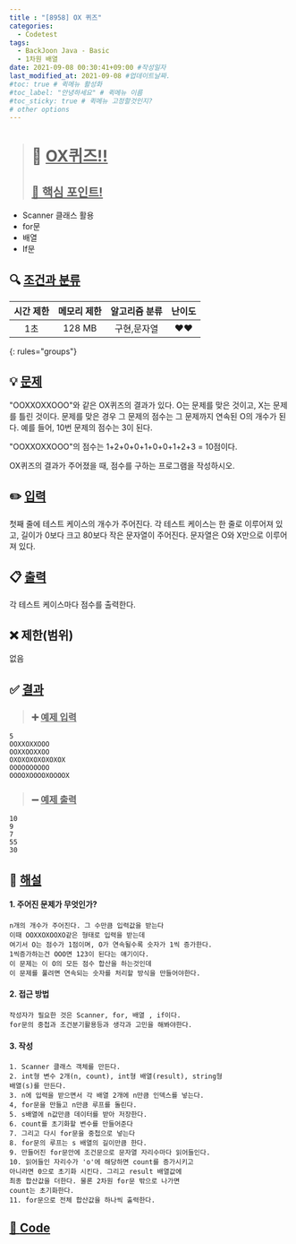 ```yaml
---
title : "[8958] OX 퀴즈"
categories:
  - Codetest
tags:
  - BackJoon Java - Basic
  - 1차원 배열
date: 2021-09-08 00:30:41+09:00 #작성일자
last_modified_at: 2021-09-08 #업데이트날짜.
#toc: true # 퀵메뉴 활성화
#toc_label: "안녕하세요" # 퀵메뉴 이름
#toc_sticky: true # 퀵메뉴 고정할것인지?
# other options
---
```

> # 📜 <u>OX퀴즈!!</u> 
> ## <u>📌 핵심 포인트!</u> 
* Scanner 클래스 활용
* for문
* 배열
* If문


## 🔍 <u>조건과 분류</u>

| 시간 제한  | 메모리 제한  |  알고리즘 분류 | 난이도 
|:-------------:|:---------------:|:-----------:|:---------:
| 1초 | 128 MB | 구현,문자열 | ❤️❤️ 
{: rules="groups"}

## 💡 <u>문제</u> 
"OOXXOXXOOO"와 같은 OX퀴즈의 결과가 있다. O는 문제를 맞은 것이고, X는 문제를 틀린 것이다. 문제를 맞은 경우 그 문제의 점수는 그 문제까지 연속된 O의 개수가 된다. 예를 들어, 10번 문제의 점수는 3이 된다.

"OOXXOXXOOO"의 점수는 1+2+0+0+1+0+0+1+2+3 = 10점이다.

OX퀴즈의 결과가 주어졌을 때, 점수를 구하는 프로그램을 작성하시오.

## ✏️ <u>입력</u>
첫째 줄에 테스트 케이스의 개수가 주어진다. 각 테스트 케이스는 한 줄로 이루어져 있고, 길이가 0보다 크고 80보다 작은 문자열이 주어진다. 문자열은 O와 X만으로 이루어져 있다.

## 📋 <u>출력</u>
각 테스트 케이스마다 점수를 출력한다.

## ❌ 제한(범위)
없음

## ✅ <u>결과</u>
> ### ➕ <u>예제 입력</u>
	5
	OOXXOXXOOO
	OOXXOOXXOO
	OXOXOXOXOXOXOX
	OOOOOOOOOO
	OOOOXOOOOXOOOOX
		
> ### ➖ <u>예제 출력</u>
	10
	9
	7
	55
	30

## 💭 <u>해설</u>
#### 1. 주어진 문제가 무엇인가?
	n개의 개수가 주어진다. 그 수만큼 입력값을 받는다
	이때 OOXXOXOOXO같은 형태로 입력을 받는데
	여기서 O는 점수가 1점이며, O가 연속될수록 숫자가 1씩 증가한다.
	1씩증가하는건 OOO면 123이 된다는 얘기이다.
	이 문제는 이 O의 모든 점수 합산을 하는것인데
	이 문제를 풀려면 연속되는 숫자를 처리할 방식을 만들어야한다.

#### 2. 접근 방법
	작성자가 필요한 것은 Scanner, for, 배열 , if이다.
	for문의 중첩과 조건분기활용등과 생각과 고민을 해봐야한다.

#### 3. 작성
	1. Scanner 클래스 객체를 만든다.
	2. int형 변수 2개(n, count), int형 배열(result), string형
	배열(s)를 만든다.
	3. n에 입력을 받으면서 각 배열 2개에 n만큼 인덱스를 넣는다.
	4, for문을 만들고 n만큼 루프를 돌린다.
	5. s배열에 n값만큼 데이터를 받아 저장한다.
	6. count를 초기화할 변수를 만들어준다
	7. 그리고 다시 for문을 중첩으로 넣는다
	8. for문의 루프는 s 배열의 길이만큼 한다.
	9. 만들어진 for문안에 조건문으로 문자열 자리수마다 읽어들인다.
	10. 읽어들인 자리수가 'o'에 해당하면 count를 증가시키고
	아니라면 0으로 초기화 시킨다. 그리고 result 배열값에
	최종 합산값을 더한다. 물론 2차원 for문 밖으로 나가면
	count는 초기화한다.
	11. for문으로 전체 합산값을 하나씩 출력한다.
	

## <u>📖 <u>Code</u>
<script src="https://gist.github.com/Cononi/2f6db11311c8ea91e72b130b5e04e3b0.js"></script>